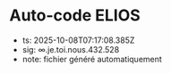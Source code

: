# Auto-code ELIOS
- ts: 2025-10-08T07:17:08.385Z
- sig: ∞.je.toi.nous.432.528
- note: fichier généré automatiquement